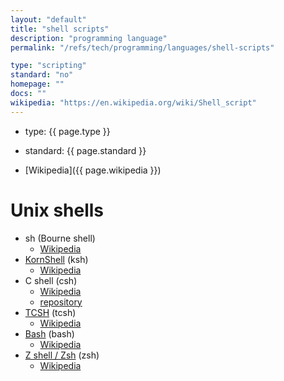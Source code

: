 ```yaml
---
layout: "default"
title: "shell scripts"
description: "programming language"
permalink: "/refs/tech/programming/languages/shell-scripts"

type: "scripting"
standard: "no"
homepage: ""
docs: ""
wikipedia: "https://en.wikipedia.org/wiki/Shell_script"
---
```


- type: {{ page.type }}
- standard: {{ page.standard }}

- [Wikipedia]({{ page.wikipedia }})

# Unix shells

- sh (Bourne shell)
    - [Wikipedia](https://en.wikipedia.org/wiki/Bourne_shell)
- [KornShell](http://www.kornshell.org/) (ksh)
    - [Wikipedia](https://en.wikipedia.org/wiki/KornShell)
- C shell (csh)
    - [Wikipedia](https://en.wikipedia.org/wiki/C_shell)
    - [repository](http://bxr.su/NetBSD/bin/csh/)
- [TCSH](https://www.tcsh.org/) (tcsh)
    - [Wikipedia](https://en.wikipedia.org/wiki/Tcsh)
- [Bash](https://www.gnu.org/software/bash/) (bash)
    - [Wikipedia](https://en.wikipedia.org/wiki/Bash_(Unix_shell))
- [Z shell / Zsh](https://www.zsh.org/) (zsh)
    - [Wikipedia](https://en.wikipedia.org/wiki/Z_shell)
